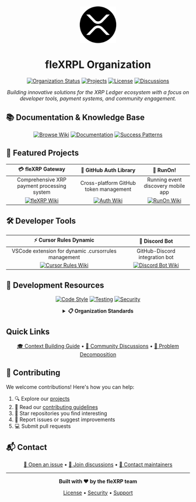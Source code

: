 <p align="center">
  <img src="https://raw.githubusercontent.com/fleXRPL/fleXRP/main/assets/xrp-logo.svg" alt="fleXRPL Logo" width="100"/>
  <h1 align="center">fleXRPL Organization</h1>
</p>

<div align="center">

[![Organization Status](https://img.shields.io/badge/Status-Active-success?style=for-the-badge&logo=github&color=2ea043)](https://github.com/fleXRPL)
[![Projects](https://img.shields.io/badge/Projects-6_Active-blue?style=for-the-badge&logo=github&color=0969da)](https://github.com/orgs/fleXRPL/repositories)
[![License](https://img.shields.io/badge/License-MIT-yellow?style=for-the-badge&logo=github&color=dbab09)](https://github.com/fleXRPL/.github/wiki/LICENSE)
[![Discussions](https://img.shields.io/badge/Discussions-Active-green?style=for-the-badge&logo=github&color=238636)](https://github.com/orgs/fleXRPL/discussions)

*Building innovative solutions for the XRP Ledger ecosystem with a focus on developer tools, payment systems, and community engagement.*

</div>

## 📚 Documentation & Knowledge Base

<div align="center">

[![Browse Wiki](https://img.shields.io/badge/📖_Browse_Wiki-2188ff?style=for-the-badge&logo=github&logoColor=white)](https://github.com/fleXRPL/.github/wiki)
[![Documentation](https://img.shields.io/badge/📝_Documentation-0366d6?style=for-the-badge&logo=github&logoColor=white)](https://github.com/fleXRPL/.github/wiki/Documentation-Strategies)
[![Success Patterns](https://img.shields.io/badge/🔍_Success_Patterns-28a745?style=for-the-badge&logo=github&logoColor=white)](https://github.com/fleXRPL/.github/wiki/Success-Patterns)

</div>

## 🌟 Featured Projects

<div align="center">

| 💳 fleXRP Gateway | 🔑 GitHub Auth Library | 🏃 RunOn! |
|:---:|:---:|:---:|
| Comprehensive XRP payment processing system | Cross-platform GitHub token management | Running event discovery mobile app |
| [![fleXRP Wiki](https://img.shields.io/badge/📖_fleXRP_Gateway-2188ff?style=for-the-badge&logo=github&logoColor=white)](https://github.com/fleXRPL/fleXRP/wiki) | [![Auth Wiki](https://img.shields.io/badge/📖_GitHub_Auth_Library-0366d6?style=for-the-badge&logo=github&logoColor=white)](https://github.com/fleXRPL/githubauthlib/wiki) | [![RunOn Wiki](https://img.shields.io/badge/📖_RunOn!-28a745?style=for-the-badge&logo=github&logoColor=white)](https://github.com/fleXRPL/RunOn/wiki) |

</div>

## 🛠️ Developer Tools

<div align="center">

| ⚡ Cursor Rules Dynamic | 🤖 Discord Bot |
|:---:|:---:|
| VSCode extension for dynamic .cursorrules management | GitHub-Discord integration bot |
| [![Cursor Rules Wiki](https://img.shields.io/badge/📖_Cursor_Rules_Dynamic-0366d6?style=for-the-badge&logo=github&logoColor=white)](https://github.com/fleXRPL/cursor-rules-dynamic/wiki) | [![Discord Bot Wiki](https://img.shields.io/badge/📖_Discord_Bot-2188ff?style=for-the-badge&logo=github&logoColor=white)](https://github.com/fleXRPL/flexrpl-discord-bot/wiki) |

</div>

## 🔧 Development Resources

<div align="center">

[![Code Style](https://img.shields.io/badge/Code_Style-Black-000000?style=for-the-badge&logo=python&logoColor=white)](https://github.com/psf/black)
[![Testing](https://img.shields.io/badge/Testing-100%25_Coverage-success?style=for-the-badge&logo=sonarcloud&logoColor=white)](https://sonarcloud.io/)
[![Security](https://img.shields.io/badge/Security-Dependabot_Enabled-success?style=for-the-badge&logo=dependabot&logoColor=white)](https://github.com/features/security)

<details>
<summary><b>📋 Organization Standards</b></summary>

- ✨ Consistent code style with Black
- 🧪 100% test coverage requirement
- 🔒 Automated security scanning
- 📊 SonarCloud integration
- 🤖 Dependabot enabled
- 📝 Comprehensive documentation

</details>
</div>

## Quick Links

<div align="center">

[🎓 Context Building Guide](https://github.com/fleXRPL/.github/wiki/Context-Building) •
[💬 Community Discussions](https://github.com/orgs/fleXRPL/discussions) •
[🔧 Problem Decomposition](https://github.com/fleXRPL/.github/wiki/Problem-Decomposition)

</div>

## 🤝 Contributing

We welcome contributions! Here's how you can help:

1. 🔍 Explore our [projects](https://github.com/orgs/fleXRPL/repositories)
2. 📖 Read our [contributing guidelines](https://github.com/fleXRPL/fleXRP/blob/main/CONTRIBUTING.md)
3. 🌟 Star repositories you find interesting
4. 🐛 Report issues or suggest improvements
5. 💻 Submit pull requests

## 📬 Contact

<div align="center">

[🎯 Open an issue](https://github.com/fleXRPL/.github/issues) •
[💬 Join discussions](https://github.com/orgs/fleXRPL/discussions) •
[📧 Contact maintainers](mailto:contact@flexrpl.org)

---

**Built with ❤️ by the fleXRP team**

[License](https://github.com/fleXRPL/.github/wiki/LICENSE) • [Security](https://github.com/fleXRPL/.github/wiki/SECURITY) • [Support](https://github.com/fleXRPL/.github/wiki/SUPPORT)

</div>
